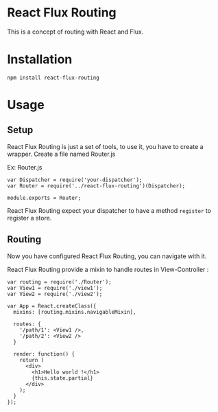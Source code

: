 # React Flux Routing

This is a concept of routing with React and Flux.

# Installation

```
npm install react-flux-routing
```

# Usage

## Setup

React Flux Routing is just a set of tools, to use it, you have to create a wrapper.
Create a file named Router.js

Ex: Router.js

```
var Dispatcher = require('your-dispatcher');
var Router = require('../react-flux-routing')(Dispatcher);

module.exports = Router;
```

React Flux Routing expect your dispatcher to have a method ```register``` to register a store.


## Routing

Now you have configured React Flux Routing, you can navigate with it.

React Flux Routing provide a mixin to handle routes in View-Controller :

```
var routing = require('./Router');
var View1 = require('./view1');
var View2 = require('./view2');

var App = React.createClass({
  mixins: [routing.mixins.navigableMixin],

  routes: {
    '/path/1': <View1 />,
    '/path/2': <View2 />
  }

  render: function() {
    return (
      <div>
        <h1>Hello world !</h1>
        {this.state.partial}
      </div>
    );
  }
});

```

